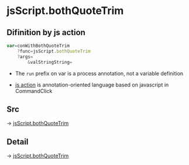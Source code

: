 # jsScript.bothQuoteTrim

## Difinition by js action

```js.js
var=conWithBothQuoteTrim
	?func=jsScript.bothQuoteTrim
	?args=
		&valStringString=
```

- The `run` prefix on var is a process annotation, not a variable definition

- [js action](#) is annotation-oriented language based on javascript in CommandClick

## Src

-> [jsScript.bothQuoteTrim](https://github.com/puutaro/CommandClick/blob/master/app/src/main/java/com/puutaro/commandclick/fragment_lib/terminal_fragment/js_interface/edit/JsScript.kt#L172)

## Detail

-> [jsScript.bothQuoteTrim](https://github.com/puutaro/CommandClick/blob/master/md/developer/js_interface/details/edit/JsScript/bothQuoteTrim.md)
